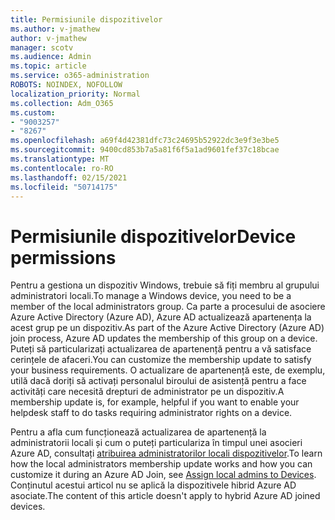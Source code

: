 ```yaml
---
title: Permisiunile dispozitivelor
ms.author: v-jmathew
author: v-jmathew
manager: scotv
ms.audience: Admin
ms.topic: article
ms.service: o365-administration
ROBOTS: NOINDEX, NOFOLLOW
localization_priority: Normal
ms.collection: Adm_O365
ms.custom:
- "9003257"
- "8267"
ms.openlocfilehash: a69f4d42381dfc73c24695b52922dc3e9f3e3be5
ms.sourcegitcommit: 9400cd853b7a5a81f6f5a1ad9601fef37c18bcae
ms.translationtype: MT
ms.contentlocale: ro-RO
ms.lasthandoff: 02/15/2021
ms.locfileid: "50714175"
---
```

# <a name="device-permissions"></a><span data-ttu-id="b0096-102">Permisiunile dispozitivelor</span><span class="sxs-lookup"><span data-stu-id="b0096-102">Device permissions</span></span>

<span data-ttu-id="b0096-103">Pentru a gestiona un dispozitiv Windows, trebuie să fiți membru al grupului administratori locali.</span><span class="sxs-lookup"><span data-stu-id="b0096-103">To manage a Windows device, you need to be a member of the local administrators group.</span></span> <span data-ttu-id="b0096-104">Ca parte a procesului de asociere Azure Active Directory (Azure AD), Azure AD actualizează apartenența la acest grup pe un dispozitiv.</span><span class="sxs-lookup"><span data-stu-id="b0096-104">As part of the Azure Active Directory (Azure AD) join process, Azure AD updates the membership of this group on a device.</span></span> <span data-ttu-id="b0096-105">Puteți să particularizați actualizarea de apartenență pentru a vă satisface cerințele de afaceri.</span><span class="sxs-lookup"><span data-stu-id="b0096-105">You can customize the membership update to satisfy your business requirements.</span></span> <span data-ttu-id="b0096-106">O actualizare de apartenență este, de exemplu, utilă dacă doriți să activați personalul biroului de asistență pentru a face activități care necesită drepturi de administrator pe un dispozitiv.</span><span class="sxs-lookup"><span data-stu-id="b0096-106">A membership update is, for example, helpful if you want to enable your helpdesk staff to do tasks requiring administrator rights on a device.</span></span>

<span data-ttu-id="b0096-107">Pentru a afla cum funcționează actualizarea de apartenență la administratorii locali și cum o puteți particulariza în timpul unei asocieri Azure AD, consultați [atribuirea administratorilor locali dispozitivelor](https://docs.microsoft.com/azure/active-directory/devices/assign-local-admin).</span><span class="sxs-lookup"><span data-stu-id="b0096-107">To learn how the local administrators membership update works and how you can customize it during an Azure AD Join, see [Assign local admins to Devices](https://docs.microsoft.com/azure/active-directory/devices/assign-local-admin).</span></span> <span data-ttu-id="b0096-108">Conținutul acestui articol nu se aplică la dispozitivele hibrid Azure AD asociate.</span><span class="sxs-lookup"><span data-stu-id="b0096-108">The content of this article doesn't apply to hybrid Azure AD joined devices.</span></span>
